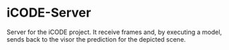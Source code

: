 # iCODE-Server
Server for the iCODE project. It receive frames and, by executing a model, sends back to the visor the prediction for the depicted scene.
